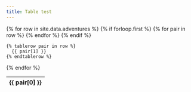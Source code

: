 ```yaml
---
title: Table test
---
```


<table name="adventures" id="adventuresTable">
  {% for row in site.data.adventures %}
    {% if forloop.first %}
<thead>
    <tr>
      {% for pair in row %}
        <th>{{ pair[0] }}</th>
      {% endfor %}
    </tr>
    {% endif %}
</thead>

    {% tablerow pair in row %}
      {{ pair[1] }}
    {% endtablerow %}
{% endfor %}
</table>

<script>
function sortTable(){
  var rows = $('#mytable tbody  tr').get();

  rows.sort(function(a, b) {

  var A = $(a).children('td').eq(1).text().toUpperCase();
  var B = $(b).children('td').eq(1).text().toUpperCase();

  if(A < B) {
    return -1;
  }

  if(A > B) {
    return 1;
  }

  return 0;

  });

  $.each(rows, function(index, row) {
    $('#mytable').children('tbody').append(row);
  });
}
</script>